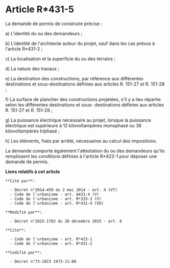 # Article R*431-5

La demande de permis de construire précise : 

a) L'identité du ou des demandeurs ; 

b) L'identité de l'architecte auteur du projet, sauf dans les cas prévus à l'article R*431-2 ; 

c) La localisation et la superficie du ou des terrains ; 

d) La nature des travaux ; 

e) La destination des constructions, par référence aux différentes destinations et sous-destinations définies aux articles R.
151-27 et R. 151-28 ;

f) La surface de plancher des constructions projetées, s'il y a lieu répartie selon les différentes destinations et sous-
destinations définies aux articles R. 151-27 et R. 151-28 ; 

g) La puissance électrique nécessaire au projet, lorsque la puissance électrique est supérieure à 12 kilovoltampères
monophasé ou 36 kilovoltampères triphasé ; 

h) Les éléments, fixés par arrêté, nécessaires au calcul des impositions. 

La demande comporte également l'attestation du ou des demandeurs qu'ils remplissent les conditions définies à l'article
R*423-1 pour déposer une demande de permis.

**Liens relatifs à cet article**

	**Cité par**:

	  - Décret n°2014-450 du 2 mai 2014 - art. 4 (VT)
	  - Code de l'urbanisme - art. A431-4 (V)
	  - Code de l'urbanisme - art. R*333-3 (V)
	  - Code de l'urbanisme - art. R*431-4 (VD)

	**Modifié par**:

	  - Décret n°2015-1783 du 28 décembre 2015 - art. 6

	**Cite**:

	  - Code de l'urbanisme - art. R*423-1
	  - Code de l'urbanisme - art. R*431-2

	**Codifié par**:

	  - Décret n°73-1023 1973-11-08
